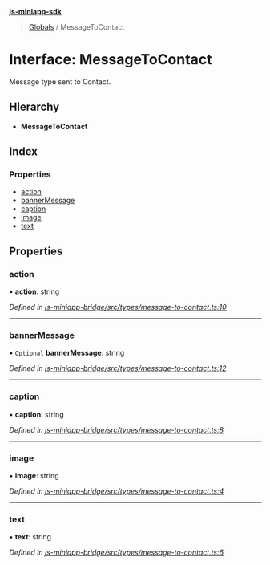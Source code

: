 **[js-miniapp-sdk](../README.md)**

> [Globals](../README.md) / MessageToContact

# Interface: MessageToContact

Message type sent to Contact.

## Hierarchy

* **MessageToContact**

## Index

### Properties

* [action](messagetocontact.md#action)
* [bannerMessage](messagetocontact.md#bannermessage)
* [caption](messagetocontact.md#caption)
* [image](messagetocontact.md#image)
* [text](messagetocontact.md#text)

## Properties

### action

•  **action**: string

*Defined in [js-miniapp-bridge/src/types/message-to-contact.ts:10](https://github.com/rakutentech/js-miniapp/blob/4d58a2f/js-miniapp-bridge/src/types/message-to-contact.ts#L10)*

___

### bannerMessage

• `Optional` **bannerMessage**: string

*Defined in [js-miniapp-bridge/src/types/message-to-contact.ts:12](https://github.com/rakutentech/js-miniapp/blob/4d58a2f/js-miniapp-bridge/src/types/message-to-contact.ts#L12)*

___

### caption

•  **caption**: string

*Defined in [js-miniapp-bridge/src/types/message-to-contact.ts:8](https://github.com/rakutentech/js-miniapp/blob/4d58a2f/js-miniapp-bridge/src/types/message-to-contact.ts#L8)*

___

### image

•  **image**: string

*Defined in [js-miniapp-bridge/src/types/message-to-contact.ts:4](https://github.com/rakutentech/js-miniapp/blob/4d58a2f/js-miniapp-bridge/src/types/message-to-contact.ts#L4)*

___

### text

•  **text**: string

*Defined in [js-miniapp-bridge/src/types/message-to-contact.ts:6](https://github.com/rakutentech/js-miniapp/blob/4d58a2f/js-miniapp-bridge/src/types/message-to-contact.ts#L6)*
